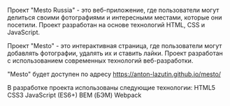 Проект "Mesto Russia" - это веб-приложение, где пользователи могут делиться своими фотографиями и интересными местами, которые они посетили. Проект разработан на основе технологий HTML, CSS и JavaScript.

Проект "Mesto" - это интерактивная страница, где пользователи могут добавлять фотографии, удалять их и ставить лайки. Проект разработан с использованием современных технологий веб-разработки.

"Mesto" будет доступен по адресу https://anton-lazutin.github.io/mesto/

В разработке проекта использованы следующие технологии:
HTML5
CSS3
JavaScript (ES6+)
BEM (БЭМ)
Webpack


